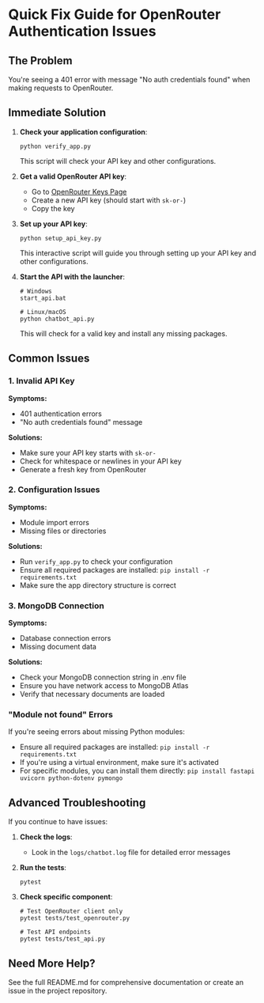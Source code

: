 # Quick Fix Guide for OpenRouter Authentication Issues

## The Problem
You're seeing a 401 error with message "No auth credentials found" when making requests to OpenRouter.

## Immediate Solution

1. **Check your application configuration**:
   ```
   python verify_app.py
   ```
   This script will check your API key and other configurations.

2. **Get a valid OpenRouter API key**:
   - Go to [OpenRouter Keys Page](https://openrouter.ai/keys)
   - Create a new API key (should start with `sk-or-`)
   - Copy the key

3. **Set up your API key**:
   ```
   python setup_api_key.py
   ```
   This interactive script will guide you through setting up your API key and other configurations.

4. **Start the API with the launcher**:
   ```
   # Windows
   start_api.bat
   
   # Linux/macOS
   python chatbot_api.py
   ```
   This will check for a valid key and install any missing packages.

## Common Issues

### 1. Invalid API Key

**Symptoms:**
- 401 authentication errors
- "No auth credentials found" message

**Solutions:**
- Make sure your API key starts with `sk-or-`
- Check for whitespace or newlines in your API key
- Generate a fresh key from OpenRouter

### 2. Configuration Issues

**Symptoms:**
- Module import errors
- Missing files or directories

**Solutions:**
- Run `verify_app.py` to check your configuration
- Ensure all required packages are installed: `pip install -r requirements.txt`
- Make sure the app directory structure is correct

### 3. MongoDB Connection

**Symptoms:**
- Database connection errors
- Missing document data

**Solutions:**
- Check your MongoDB connection string in .env file
- Ensure you have network access to MongoDB Atlas
- Verify that necessary documents are loaded

### "Module not found" Errors

If you're seeing errors about missing Python modules:

- Ensure all required packages are installed: `pip install -r requirements.txt`
- If you're using a virtual environment, make sure it's activated
- For specific modules, you can install them directly: `pip install fastapi uvicorn python-dotenv pymongo`

## Advanced Troubleshooting

If you continue to have issues:

1. **Check the logs**:
   - Look in the `logs/chatbot.log` file for detailed error messages
   
2. **Run the tests**:
   ```
   pytest
   ```
   
3. **Check specific component**:
   ```
   # Test OpenRouter client only
   pytest tests/test_openrouter.py
   
   # Test API endpoints
   pytest tests/test_api.py
   ```

## Need More Help?

See the full README.md for comprehensive documentation or create an issue in the project repository. 